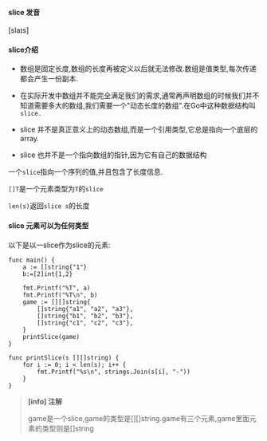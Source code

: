 #### slice 发音

\[slaɪs\]

#### slice介绍

* 数组是固定长度,数组的长度再被定义以后就无法修改.数组是值类型,每次传递都会产生一份副本.

* 在实际开发中数组并不能完全满足我们的需求,通常再声明数组的时候我们并不知道需要多大的数组,我们需要一个"动态长度的数组".在Go中这种数据结构叫`slice.`

* slice  并不是真正意义上的动态数组,而是一个引用类型,它总是指向一个底层的array.

* slice 也并不是一个指向数组的指针,因为它有自己的数据结构

一个`slice`指向一个序列的值,并且包含了长度信息.

`[]T`是一个元素类型为`T`的`slice`

`len(s)`返回`slice s`的长度

#### slice 元素可以为任何类型

以下是以一slice作为slice的元素:

```
func main() {
    a := []string{"1"}
    b:=[2]int{1,2}

    fmt.Printf("%T", a)
    fmt.Printf("%T\n", b)
    game := [][]string{
        []string{"a1", "a2", "a3"},
        []string{"b1", "b2", "b3"},
        []string{"c1", "c2", "c3"},
    }
    printSlice(game)
}

func printSlice(s [][]string) {
    for i := 0; i < len(s); i++ {
        fmt.Printf("%s\n", strings.Join(s[i], "-"))
    }
}
```

> **\[info\] 注解**
>
> game是一个slice,game的类型是\[\]\[\]string.game有三个元素,game里面元素的类型则是\[\]string




